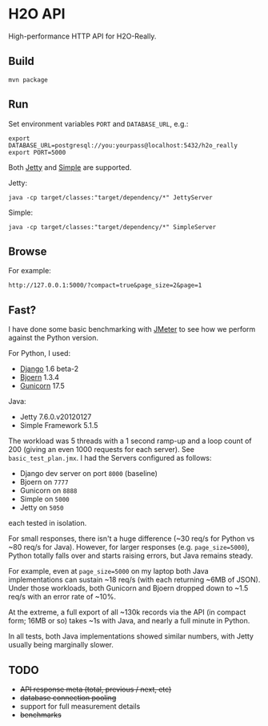 H2O API
=======

High-performance HTTP API for H2O-Really.

Build
-----

`mvn package`

Run
---

Set environment variables `PORT` and `DATABASE_URL`, e.g.:

    export DATABASE_URL=postgresql://you:yourpass@localhost:5432/h2o_really
    export PORT=5000

Both [Jetty](http://www.eclipse.org/jetty/) and [Simple](http://www.simpleframework.org/) are supported.

Jetty:

    java -cp target/classes:"target/dependency/*" JettyServer

Simple:

    java -cp target/classes:"target/dependency/*" SimpleServer

Browse
------

For example:

    http://127.0.0.1:5000/?compact=true&page_size=2&page=1

Fast?
-----

I have done some basic benchmarking with [JMeter](http://jmeter.apache.org/) to see how we perform against the Python version.

For Python, I used:

* [Django](https://www.djangoproject.com/) 1.6 beta-2
* [Bjoern](https://github.com/jonashaag/bjoern) 1.3.4
* [Gunicorn](http://gunicorn.org/) 17.5

Java:

* Jetty 7.6.0.v20120127
* Simple Framework 5.1.5

The workload was 5 threads with a 1 second ramp-up and a loop count of 200 (giving an even 1000 requests for each server).
See `basic_test_plan.jmx`. I had the Servers configured as follows:

* Django dev server on port `8000` (baseline)
* Bjoern on `7777`
* Gunicorn on `8888`
* Simple on `5000`
* Jetty on `5050`

each tested in isolation.

For small responses, there isn't a huge difference (~30 req/s for Python vs ~80 req/s for Java).
However, for larger responses (e.g. `page_size=5000`), Python totally falls over and starts raising errors, but Java remains steady.

For example, even at `page_size=5000` on my laptop both Java implementations can sustain ~18 req/s (with each returning ~6MB of JSON).
Under those workloads, both Gunicorn and Bjoern dropped down to ~1.5 req/s with an error rate of ~10%.

At the extreme, a full export of all ~130k records via the API (in compact form; 16MB or so) takes ~1s with Java, and nearly a full minute in Python.

In all tests, both Java implementations showed similar numbers, with Jetty usually being marginally slower.

TODO
----

* ~~API response meta (total, previous / next, etc)~~
* ~~database connection pooling~~
* support for full measurement details
* ~~benchmarks~~
